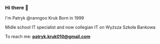 ### Hi there 👋

I'm Patryk @ranngoo Kruk
Born in 1999

Midle school IT specialist
and now collegian IT on Wyższa Szkoła Bankowa

To reach me:
<b> patryk.kruk010@gmail.com </b>
